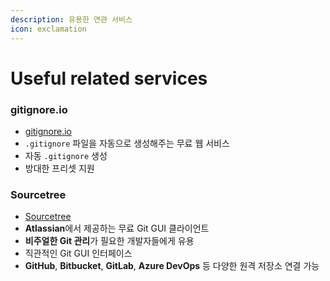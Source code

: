 ```yaml
---
description: 유용한 연관 서비스
icon: exclamation
---
```


# Useful related services

### gitignore.io

* [gitignore.io](https://www.toptal.com/developers/gitignore)
* `.gitignore` 파일을 자동으로 생성해주는 무료 웹 서비스
* 자동 `.gitignore` 생성
* 방대한 프리셋 지원

### Sourcetree

* [Sourcetree](https://www.sourcetreeapp.com/)
* **Atlassian**에서 제공하는 무료 Git GUI 클라이언트
* **비주얼한 Git 관리**가 필요한 개발자들에게 유용
* 직관적인 Git GUI 인터페이스
* **GitHub**, **Bitbucket**, **GitLab**, **Azure DevOps** 등 다양한 원격 저장소 연결 가능








